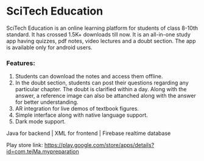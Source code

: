 # SciTech Education

SciTech Education is an online learning platform for students of class 8-10th standard. It has crossed 1.5K+ downloads till now. It is an all-in-one study app having quizzes, pdf notes, video lectures and a doubt section. The app is available only for android users.

### Features:
1. Students can download the notes and access them offline.
2. In the doubt section, students can post their questions regarding any particular chapter. The doubt is clarified within a day. Along with the answer, a reference image can also be attanched along with the answer for better understanding.
3. AR integration for live demos of textbook figures.
4. Simple interface along with native language support.
5. Dark mode support.

Java for backend | XML for frontend | Firebase realtime database

Play store link: https://play.google.com/store/apps/details?id=com.tejMa.mypreparation
